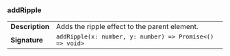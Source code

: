 

### addRipple

| | |
| --- | --- |
| **Description** | Adds the ripple effect to the parent element. |
| **Signature** | `addRipple(x: number, y: number) => Promise<() => void>` |


